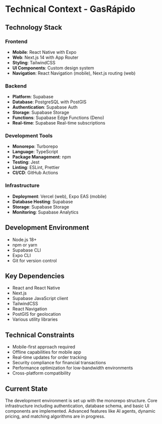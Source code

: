 # Technical Context - GasRápido

## Technology Stack

### Frontend
- **Mobile**: React Native with Expo
- **Web**: Next.js 14 with App Router
- **Styling**: TailwindCSS
- **UI Components**: Custom design system
- **Navigation**: React Navigation (mobile), Next.js routing (web)

### Backend
- **Platform**: Supabase
- **Database**: PostgreSQL with PostGIS
- **Authentication**: Supabase Auth
- **Storage**: Supabase Storage
- **Functions**: Supabase Edge Functions (Deno)
- **Real-time**: Supabase Real-time subscriptions

### Development Tools
- **Monorepo**: Turborepo
- **Language**: TypeScript
- **Package Management**: npm
- **Testing**: Jest
- **Linting**: ESLint, Prettier
- **CI/CD**: GitHub Actions

### Infrastructure
- **Deployment**: Vercel (web), Expo EAS (mobile)
- **Database Hosting**: Supabase
- **Storage**: Supabase Storage
- **Monitoring**: Supabase Analytics

## Development Environment
- Node.js 18+
- npm or yarn
- Supabase CLI
- Expo CLI
- Git for version control

## Key Dependencies
- React and React Native
- Next.js
- Supabase JavaScript client
- TailwindCSS
- React Navigation
- PostGIS for geolocation
- Various utility libraries

## Technical Constraints
- Mobile-first approach required
- Offline capabilities for mobile app
- Real-time updates for order tracking
- Security compliance for financial transactions
- Performance optimization for low-bandwidth environments
- Cross-platform compatibility

## Current State
The development environment is set up with the monorepo structure. Core infrastructure including authentication, database schema, and basic UI components are implemented. Advanced features like AI agents, dynamic pricing, and matching algorithms are in progress.